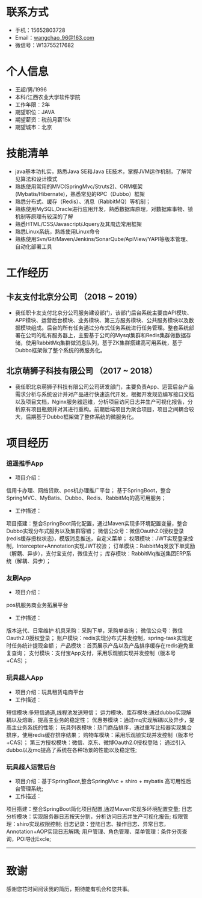 # 联系方式
* 手机：15652803728
* Email：wangchao_96@163.com
* 微信号：W13755217682

# 个人信息
* 王超/男/1996
* 本科/江西农业大学软件学院
* 工作年限：2年
* 期望职位：JAVA
* 期望薪资：税前月薪15k
* 期望城市：北京

# 技能清单

* java基本功扎实，熟悉Java SE和Java EE技术，掌握JVM运作机制，了解常见算法和设计模式
* 熟练使用常用的MVC(SpringMvc/Struts2)、ORM框架(Mybatis/Hibernate)，熟悉常见的RPC（Dubbo）框架
* 熟悉分布式、缓存（Redis）、消息（RabbitMQ）等机制；
* 熟练使用MySQL,Oracle进行应用开发，熟悉数据库原理，对数据库事物、锁机制等原理有较深的了解
* 熟悉HTML/CSS/Javascript/Jquery及其周边常用框架
* 熟悉Linux系统，熟练使用Linux命令
* 熟练使用Svn/Git/Maven/Jenkins/SonarQube/ApiView/YAPI等版本管理、自动化部署工具


# 工作经历

## 卡友支付北京分公司 （2018 ~ 2019）

* 我任职卡友支付北京分公司服务建设部门，该部门后台系统主要由API模块、APP模块、运营后台模块、业务模块、第三方服务模块、公共服务模块以及数据模块组成。后台的所有任务通过分布式任务系统进行任务管理。整套系统部署在公司的私有服务器上，主要基于公司的Mysql集群和Redis集群做数据存储，使用RabbitMq集群做消息队列，基于ZK集群搭建高可用系统，基于Dubbo框架做了整个系统的微服务化。

## 北京萌狮子科技有限公司 （2017 ~ 2018）

* 我任职北京萌狮子科技有限公司公司研发部门，主要负责App、运营后台产品需求分析与系统设计并对产品进行快速迭代开发，根据开发规范编写接口文档以及项目文档，Nginx服务器运维，分析项目访问日志并生产可视化报告，分析原有项目瓶颈并对其进行重构。前期后端项目为聚合项目，项目之间耦合较大，后期基于Dubbo框架做了整体系统的微服务化。


# 项目经历

### 逍遥推手App
* 项目介绍：

信用卡办理、网络贷款、pos机办理推广平台；
基于SpringBoot，整合SpringMVC、MyBatis、Dubbo、Redis、RabbitMq的高可用服务；
* 工作描述：

项目搭建：整合SpringBoot简化配置，通过Maven实现多环境配置变量，整合Dubbo实现分布式服务以及集群容错；
微信公众号：微信Oauth2.0授权登录(redis缓存授权状态)，模版消息推送，自定义菜单；
权限模块：JWT实现登录控制，Intercepter+Annotation实现JWT校验；
订单模块：RabbitMq发放下单奖励（解耦、异步），支付宝支付，微信支付；
库存模块：RabbitMq推送集团ERP系统（解耦、异步）；


### 友刷App
* 项目介绍：

pos机服务商业务拓展平台
* 工作描述：

版本迭代、日常维护
机具采购：采购下单，采购单查询；
微信公众号：微信Oauth2.0授权登录；
账户模块：redis实现分布式并发控制，spring-task实现定时任务统计提现金额；
产品模块：首页展示产品以及产品排序缓存在redis避免重复查询；
支付模块：支付宝App支付，采用乐观锁实现并发控制（版本号+CAS）；

### 玩具超人App
* 项目介绍：玩具租赁电商平台
* 工作描述：

短信模块:多短信通道,线程池发送短信；
运力模块、库存模块:通过dubbo实现解耦以及熔断，提高主业务的稳定性；
优惠券模块：通过mq实现解耦以及异步，提高主业务系统的性能；
玩具列表模块：热门商品排序，通过重写比较器实现集合排序，使用redis缓存排序结果；
购物车模块：采用乐观锁实现并发控制（版本号+CAS）；
第三方授权模块：微信、京东、微博Oauth2.0授权登陆；
通过引入dubbo以及mq提高了系统在各种场景的性能以及稳定性;

### 玩具超人运营后台
* 项目介绍：基于SpringBoot,整合SpringMvc + shiro + mybatis 高可用性后台管理系统;
* 工作描述：

项目搭建：整合SpringBoot简化项目配置,通过Maven实现多环境配置变量;
日志分析模块：实现服务器日志按天分割，分析访问日志并生产可视化报告;
权限管理：shiro实现权限控制;
日志记录：登陆日志、操作日志、异常日志，Annotation+AOP实现日志解耦;
用户管理、角色管理、菜单管理：条件分页查询，POI导出Excle;

- - -

# 致谢

感谢您花时间阅读我的简历，期待能有机会和您共事。
